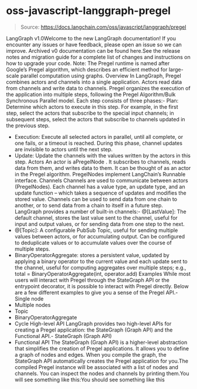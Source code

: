 # oss-javascript-langgraph-pregel

> Source: https://docs.langchain.com/oss/javascript/langgraph/pregel

LangGraph v1.0Welcome to the new LangGraph documentation! If you encounter any issues or have feedback, please open an issue so we can improve. Archived v0 documentation can be found here.See the release notes and migration guide for a complete list of changes and instructions on how to upgrade your code.
Note: The Pregel runtime is named after Google’s Pregel algorithm, which describes an efficient method for large-scale parallel computation using graphs.
Overview
In LangGraph, Pregel combines actors and channels into a single application. Actors read data from channels and write data to channels. Pregel organizes the execution of the application into multiple steps, following the Pregel Algorithm/Bulk Synchronous Parallel model. Each step consists of three phases:- Plan: Determine which actors to execute in this step. For example, in the first step, select the actors that subscribe to the special input channels; in subsequent steps, select the actors that subscribe to channels updated in the previous step.
- Execution: Execute all selected actors in parallel, until all complete, or one fails, or a timeout is reached. During this phase, channel updates are invisible to actors until the next step.
- Update: Update the channels with the values written by the actors in this step.
Actors
An actor is aPregelNode
. It subscribes to channels, reads data from them, and writes data to them. It can be thought of as an actor in the Pregel algorithm. PregelNodes
implement LangChain’s Runnable interface.
Channels
Channels are used to communicate between actors (PregelNodes). Each channel has a value type, an update type, and an update function – which takes a sequence of updates and modifies the stored value. Channels can be used to send data from one chain to another, or to send data from a chain to itself in a future step. LangGraph provides a number of built-in channels:- @[LastValue]: The default channel, stores the last value sent to the channel, useful for input and output values, or for sending data from one step to the next.
- @[Topic]: A configurable PubSub Topic, useful for sending multiple values between actors, or for accumulating output. Can be configured to deduplicate values or to accumulate values over the course of multiple steps.
- BinaryOperatorAggregate: stores a persistent value, updated by applying a binary operator to the current value and each update sent to the channel, useful for computing aggregates over multiple steps; e.g.,
total = BinaryOperatorAggregate(int, operator.add)
Examples
While most users will interact with Pregel through the StateGraph API or the entrypoint decorator, it is possible to interact with Pregel directly. Below are a few different examples to give you a sense of the Pregel API.- Single node
- Multiple nodes
- Topic
- BinaryOperatorAggregate
- Cycle
High-level API
LangGraph provides two high-level APIs for creating a Pregel application: the StateGraph (Graph API) and the Functional API.- StateGraph (Graph API)
- Functional API
The StateGraph (Graph API) is a higher-level abstraction that simplifies the creation of Pregel applications. It allows you to define a graph of nodes and edges. When you compile the graph, the StateGraph API automatically creates the Pregel application for you.The compiled Pregel instance will be associated with a list of nodes and channels. You can inspect the nodes and channels by printing them.You will see something like this:You should see something like this